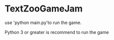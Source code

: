 # TextZooGameJam

use 'python main.py'to run the game.

Python 3 or greater is recommend to run the game
